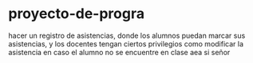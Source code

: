 # proyecto-de-progra
hacer un registro de asistencias, donde los alumnos puedan marcar sus asistencias, y los docentes tengan ciertos privilegios como modificar la asistencia en caso el alumno no se encuentre en clase
aea si señor
